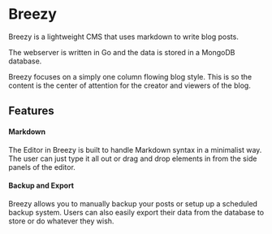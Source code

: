 # Breezy
Breezy is a lightweight CMS that uses markdown to write blog posts.

The webserver is written in Go and the data is stored in a MongoDB database.

Breezy focuses on a simply one column flowing blog style. This is so the content is the center of attention for the creator and viewers of the blog.

## Features
#### Markdown
The Editor in Breezy is built to handle Markdown syntax in a minimalist way. The user can just type it all out or drag and drop elements in from the side panels of the editor.

#### Backup and Export
Breezy allows you to manually backup your posts or setup up a scheduled backup system. Users can also easily export their data from the database to store or do whatever they wish.